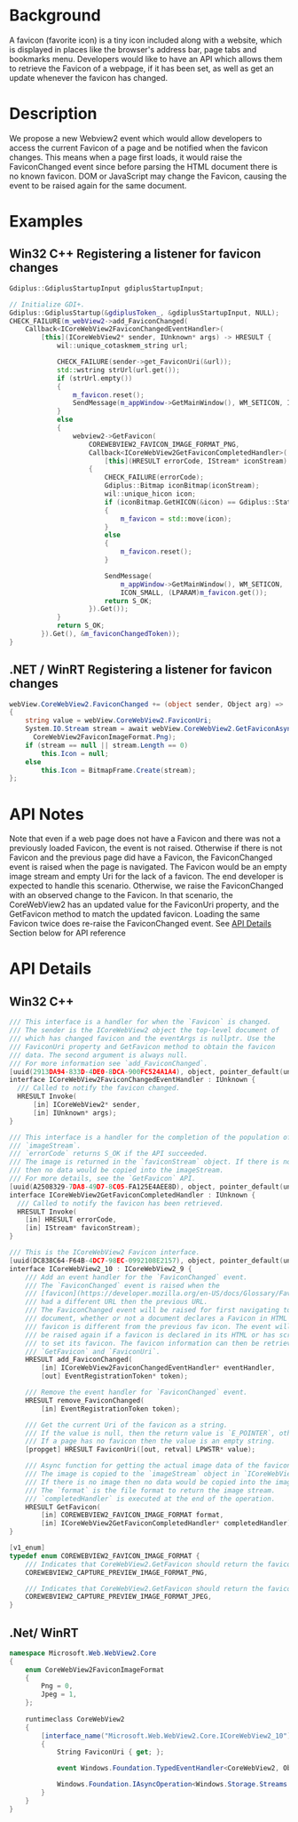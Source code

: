 # Background
A favicon (favorite icon) is a tiny icon included along with a website, which is displayed in places like the browser's address bar, page tabs and bookmarks menu. Developers would like to have an API which allows them to retrieve the Favicon of a webpage, if it has been set, as well as get an update whenever the favicon has changed.

# Description
We propose a new Webview2 event which would allow developers to access the current Favicon of a page and be notified when the favicon changes. This means when a page first loads, it would raise the FaviconChanged event since before parsing the HTML document there is no known favicon. DOM or JavaScript may change the Favicon, causing the event to be raised again for the same document.

# Examples
## Win32 C++ Registering a listener for favicon changes
```cpp
Gdiplus::GdiplusStartupInput gdiplusStartupInput;

// Initialize GDI+.
Gdiplus::GdiplusStartup(&gdiplusToken_, &gdiplusStartupInput, NULL);
CHECK_FAILURE(m_webView2->add_FaviconChanged(
    Callback<ICoreWebView2FaviconChangedEventHandler>(
        [this](ICoreWebView2* sender, IUnknown* args) -> HRESULT {
            wil::unique_cotaskmem_string url;

            CHECK_FAILURE(sender->get_FaviconUri(&url));
            std::wstring strUrl(url.get());
            if (strUrl.empty())
            {
                m_favicon.reset();
                SendMessage(m_appWindow->GetMainWindow(), WM_SETICON, ICON_SMALL, (LPARAM)NULL);
            }
            else
            {
                webview2->GetFavicon(
                    COREWEBVIEW2_FAVICON_IMAGE_FORMAT_PNG,
                    Callback<ICoreWebView2GetFaviconCompletedHandler>(
                        [this](HRESULT errorCode, IStream* iconStream) -> HRESULT
                    {
                        CHECK_FAILURE(errorCode);
                        Gdiplus::Bitmap iconBitmap(iconStream);
                        wil::unique_hicon icon;
                        if (iconBitmap.GetHICON(&icon) == Gdiplus::Status::Ok)
                        {
                            m_favicon = std::move(icon);
                        }
                        else
                        {
                            m_favicon.reset();
                        }

                        SendMessage(
                            m_appWindow->GetMainWindow(), WM_SETICON,
                            ICON_SMALL, (LPARAM)m_favicon.get());
                        return S_OK;
                    }).Get());
            }
            return S_OK;
        }).Get(), &m_faviconChangedToken));
}
```
## .NET / WinRT Registering a listener for favicon changes
```c#
webView.CoreWebView2.FaviconChanged += (object sender, Object arg) =>
{
    string value = webView.CoreWebView2.FaviconUri;
    System.IO.Stream stream = await webView.CoreWebView2.GetFaviconAsync(
      CoreWebView2FaviconImageFormat.Png);
    if (stream == null || stream.Length == 0)
        this.Icon = null;
    else
        this.Icon = BitmapFrame.Create(stream);
};
```
# API Notes
Note that even if a web page does not have a Favicon and there was not a previously
loaded Favicon, the event is not raised. Otherwise if there is not Favicon and the
previous page did have a Favicon, the FaviconChanged event is raised when the page
is navigated. The Favicon would be an empty image stream and empty Uri for the lack
of a favicon. The end developer is expected to handle this scenario. Otherwise, we
raise the FaviconChanged with an observed change to the Favicon. In that scenario,
the CoreWebView2 has an updated value for the FaviconUri property, and the
GetFavicon method to match the updated favicon. Loading the same Favicon twice does
re-raise the FaviconChanged event.
See [API Details](#api-details) Section below for API reference
# API Details
## Win32 C++
```cpp
/// This interface is a handler for when the `Favicon` is changed.
/// The sender is the ICoreWebView2 object the top-level document of 
/// which has changed favicon and the eventArgs is nullptr. Use the 
/// FaviconUri property and GetFavicon method to obtain the favicon 
/// data. The second argument is always null.
/// For more information see `add_FaviconChanged`.
[uuid(2913DA94-833D-4DE0-8DCA-900FC524A1A4), object, pointer_default(unique)]
interface ICoreWebView2FaviconChangedEventHandler : IUnknown {
  /// Called to notify the favicon changed.
  HRESULT Invoke(
      [in] ICoreWebView2* sender,
      [in] IUnknown* args);
}

/// This interface is a handler for the completion of the population of
/// `imageStream`.
/// `errorCode` returns S_OK if the API succeeded.
/// The image is returned in the `faviconStream` object. If there is no image
/// then no data would be copied into the imageStream.
/// For more details, see the `GetFavicon` API.
[uuid(A2508329-7DA8-49D7-8C05-FA125E4AEE8D), object, pointer_default(unique)]
interface ICoreWebView2GetFaviconCompletedHandler : IUnknown {
  /// Called to notify the favicon has been retrieved.
  HRESULT Invoke(
    [in] HRESULT errorCode,
    [in] IStream* faviconStream);
}

/// This is the ICoreWebView2 Favicon interface.
[uuid(DC838C64-F64B-4DC7-98EC-0992108E2157), object, pointer_default(unique)]
interface ICoreWebView2_10 : ICoreWebView2_9 {
    /// Add an event handler for the `FaviconChanged` event.
    /// The `FaviconChanged` event is raised when the 
    /// [favicon](https://developer.mozilla.org/en-US/docs/Glossary/Favicon)
    /// had a different URL then the previous URL.
    /// The FaviconChanged event will be raised for first navigating to a new 
    /// document, whether or not a document declares a Favicon in HTML if the
    /// favicon is different from the previous fav icon. The event will 
    /// be raised again if a favicon is declared in its HTML or has script 
    /// to set its favicon. The favicon information can then be retrieved with 
    /// `GetFavicon` and `FaviconUri`.
    HRESULT add_FaviconChanged(
        [in] ICoreWebView2FaviconChangedEventHandler* eventHandler,
        [out] EventRegistrationToken* token);

    /// Remove the event handler for `FaviconChanged` event.
    HRESULT remove_FaviconChanged(
        [in] EventRegistrationToken token);

    /// Get the current Uri of the favicon as a string.
    /// If the value is null, then the return value is `E_POINTER`, otherwise it is `S_OK`.
    /// If a page has no favicon then the value is an empty string.
    [propget] HRESULT FaviconUri([out, retval] LPWSTR* value);

    /// Async function for getting the actual image data of the favicon.
    /// The image is copied to the `imageStream` object in `ICoreWebView2GetFaviconCompletedHandler`.
    /// If there is no image then no data would be copied into the imageStream.
    /// The `format` is the file format to return the image stream.
    /// `completedHandler` is executed at the end of the operation.
    HRESULT GetFavicon(
        [in] COREWEBVIEW2_FAVICON_IMAGE_FORMAT format,
        [in] ICoreWebView2GetFaviconCompletedHandler* completedHandler);
}

[v1_enum]
typedef enum COREWEBVIEW2_FAVICON_IMAGE_FORMAT {
    /// Indicates that CoreWebView2.GetFavicon should return the favicon in PNG format.
    COREWEBVIEW2_CAPTURE_PREVIEW_IMAGE_FORMAT_PNG,

    /// Indicates that CoreWebView2.GetFavicon should return the favicon in JPG format.
    COREWEBVIEW2_CAPTURE_PREVIEW_IMAGE_FORMAT_JPEG,
}
```

## .Net/ WinRT
```c#
namespace Microsoft.Web.WebView2.Core
{
    enum CoreWebView2FaviconImageFormat
    {
        Png = 0,
        Jpeg = 1,
    };
    
    runtimeclass CoreWebView2
    {
        [interface_name("Microsoft.Web.WebView2.Core.ICoreWebView2_10")]
        {
            String FaviconUri { get; };

            event Windows.Foundation.TypedEventHandler<CoreWebView2, Object> FaviconChanged;

            Windows.Foundation.IAsyncOperation<Windows.Storage.Streams.IRandomAccessStream> GetFaviconAsync(CoreWebView2FaviconImageFormat format);
        }
    }
}
```
